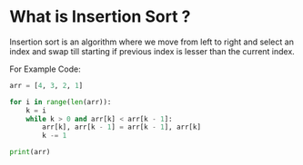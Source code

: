 # What is Insertion Sort ?

Insertion sort is an algorithm where we move from left to right and select an index and swap till starting if previous index is lesser than the current index.

For Example Code:

```python
arr = [4, 3, 2, 1]

for i in range(len(arr)):
    k = i
    while k > 0 and arr[k] < arr[k - 1]:
        arr[k], arr[k - 1] = arr[k - 1], arr[k]
        k -= 1

print(arr)
```
